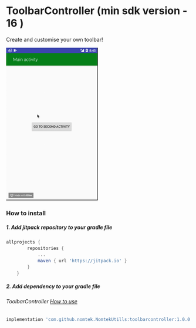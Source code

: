 # ToolbarController (min sdk version - 16 )
Create and customise your own toolbar!

<img src="./resources/app.gif" width="250">

### How to install
##### 1. Add jitpack repository to your gradle file 
```gradle
allprojects {
		repositories {
			...
			maven { url 'https://jitpack.io' }
		}
	}
```

##### 2. Add dependency to your gradle file

###### ToolbarController [How to use](https://github.com/nomtek/NomtekUtills/blob/master/toolbarcontroller/README.md)
```gradle
implementation 'com.github.nomtek.NomtekUtills:toolbarcontroller:1.0.0'
``` 
